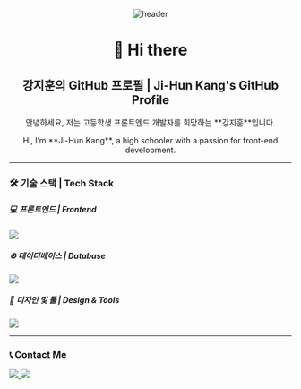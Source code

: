 <!--프로필 메인-->
<div align="center">

 <!-- 헤더 배너 -->
![header](https://capsule-render.vercel.app/api?type=waving&color=gradient&text=%20owxuxn%20👋&animation=twinkling&fontSize=30&fontAlignY=35&fontAlign=50&height=150&)
</div>


 
<!-- 자기소개 -->
<h1 align="center">👋 Hi there</h1>
<h2 align="center">강지훈의 GitHub 프로필 | Ji-Hun Kang's GitHub Profile</h2>

<p align="center"> 안녕하세요, 저는 고등학생 프론트엔드 개발자를 희망하는 **강지훈**입니다.</p>

<p align="center">Hi, I’m **Ji-Hun Kang**, a high schooler with a passion for front-end development. </p>

---
<!-- [![Solved.ac
프로필](http://mazassumnida.wtf/api/v2/generate_badge?boj=jhsako)](https://solved.ac/jhsako) -->


<!-- 기술 스킬 -->
### 🛠 기술 스택 | Tech Stack

##### 💻 프론트엔드 | Frontend
<p>
  <a href="https://skillicons.dev">
    <img src="https://skillicons.dev/icons?i=html,css,javascript"/>
  </a>
  <br/>
</p>

##### ⚙️ 데이터베이스 | Database
<p>
  <a href="https://skillicons.dev">
    <img src="https://skillicons.dev/icons?i=mysql"/>
  </a>
  <br/>
</p>

##### 🎨 디자인 및 툴 | Design & Tools
<p>
  <a href="https://skillicons.dev">
    <img src="https://skillicons.dev/icons?i=vscode,ps,ai"/>
  </a>
  <br/>
</p>

---
<!-- 연락 수단 -->
### 📞 Contact Me

<p>
  <a href="https://skillicons.dev">
   <a href="https://www.instagram.com/owxuxn_/"> <img src="https://skillicons.dev/icons?i=instagram"/>
   <a href="mailto:kang0421591@gmail.com"> <img src="https://skillicons.dev/icons?i=gmail"/>
  </a>
  <br/>
</p>

<!--
**owxuxn/owxuxn** is a ✨ _special_ ✨ repository because its `README.md` (this file) appears on your GitHub profile.

Here are some ideas to get you started:

- 🔭 I’m currently working on ...
- 🌱 I’m currently learning ...
- 👯 I’m looking to collaborate on ...
- 🤔 I’m looking for help with ...
- 💬 Ask me about ...
- 📫 How to reach me: ...
- 😄 Pronouns: ...
- ⚡ Fun fact: ...
-->
